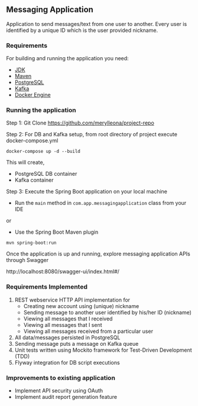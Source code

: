 ## Messaging Application 

Application to send messages/text from one user to another. Every user is identified by a unique ID which is the user provided nickname.   

### Requirements

For building and running the application you need:

- [JDK](http://www.oracle.com/technetwork/java/javase/downloads/jdk8-downloads-2133151.html)
- [Maven](https://maven.apache.org)
- [PostgreSQL](https://www.postgresql.org/download/)
- [Kafka](https://kafka.apache.org/downloads)
- [Docker Engine](https://docs.docker.com/engine/install/)

### Running the application

Step 1: Git Clone https://github.com/merylleona/project-repo

Step 2: For DB and Kafka setup, from root directory of project execute docker-compose.yml

```shell
docker-compose up -d --build
```

This will create,

* PostgreSQL DB container
* Kafka container

Step 3: Execute the Spring Boot application on your local machine

* Run the `main` method in `com.app.messagingapplication` class from your IDE

or

* Use the Spring Boot Maven plugin

```shell
mvn spring-boot:run
```

Once the application is up and running, explore messaging application APIs through Swagger 

http://localhost:8080/swagger-ui/index.html#/

### Requirements Implemented

1. REST webservice HTTP API implementation for
   * Creating new account using (unique) nickname
   * Sending message to another user identified by his/her ID (nickname)
   * Viewing all messages that I received
   * Viewing all messages that I sent
   * Viewing all messages received from a particular user
2. All data/messages persisted in PostgreSQL
3. Sending message puts a message on Kafka queue
4. Unit tests written using Mockito framework for Test-Driven Development (TDD)
5. Flyway integration for DB script executions

### Improvements to existing application

* Implement API security using OAuth
* Implement audit report generation feature